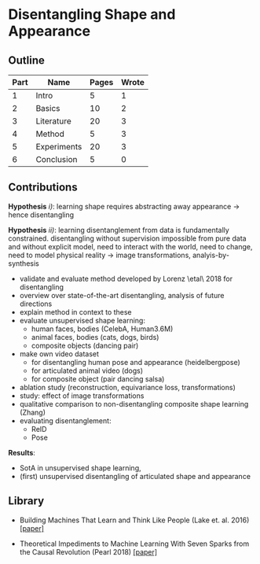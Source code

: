 # Disentangling Shape and Appearance

## Outline

Part |  Name|  Pages | Wrote
--------|---|--------|------
1 | Intro | 5 | 1
2 | Basics | 10 | 2
3 | Literature | 20 | 3
4 | Method | 5 | 3
5 | Experiments | 20 | 3
6 | Conclusion | 5 | 0

## Contributions
**Hypothesis** *i)*: learning shape requires abstracting away appearance -> hence disentangling

**Hypothesis** *ii)*: learning disentanglement from data is fundamentally constrained. disentangling without supervision impossible from pure data and without explicit model, need to interact with the world, need to change, need to model physical reality -> image transformations, analyis-by-synthesis

- validate and evaluate method developed by Lorenz \etal\ 2018 for disentangling
- overview over state-of-the-art disentangling, analysis of future directions
- explain method in context to these
- evaluate unsupervised shape learning:
	-	 human faces, bodies (CelebA, Human3.6M)
	- animal faces, bodies (cats, dogs, birds)
	- composite objects (dancing pair)
- make own video dataset
	- for disentangling human pose and appearance (heidelbergpose)
	- for articulated animal video (dogs)
	- for composite object (pair dancing salsa)
- ablation study (reconstruction, equivariance loss, transformations)
- study: effect of image transformations
- qualitative comparison to non-disentangling composite shape learning (Zhang)
- evaluating disentanglement:
	- ReID
	- Pose

**Results**:

- SotA in unsupervised shape learning,
- (first) unsupervised disentangling of articulated shape and appearance

## Library

* Building Machines That Learn and Think Like People (Lake et. al. 2016) [[paper]](https://arxiv.org/abs/1604.00289)

* Theoretical Impediments to Machine Learning With Seven Sparks from the Causal Revolution (Pearl 2018) [[paper]](http://arxiv.org/abs/1801.04016)
